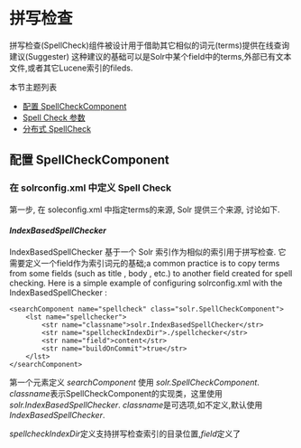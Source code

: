 # 拼写检查

拼写检查(SpellCheck)组件被设计用于借助其它相似的词元(terms)提供在线查询建议(Suggester)
这种建议的基础可以是Solr中某个field中的terms,外部已有文本文件,或者其它Lucene索引的fileds.

本节主题列表
* [配置 SpellCheckComponent](#configure)
* [Spell Check 参数](#parameters)
* [分布式 SpellCheck](#distributed)



## <span id="configure" name="configure">配置 SpellCheckComponent</span>

### 在 solrconfig.xml 中定义 Spell Check

第一步, 在 soleconfig.xml 中指定terms的来源, Solr 提供三个来源, 讨论如下.

#### *IndexBasedSpellChecker*

IndexBasedSpellChecker 基于一个 Solr 索引作为相似的索引用于拼写检查.
它需要定义一个field作为索引词元的基础;a common practice is to copy terms from some fields (such
as title , body , etc.) to another field created for spell checking. Here is a simple example of configuring solrconfig.xml with the IndexBasedSpellChecker :

    <searchComponent name="spellcheck" class="solr.SpellCheckComponent">
        <lst name="spellchecker">
            <str name="classname">solr.IndexBasedSpellChecker</str>
            <str name="spellcheckIndexDir">./spellchecker</str>
            <str name="field">content</str>
            <str name="buildOnCommit">true</str>
        </lst>
    </searchComponent>

第一个元素定义 *searchComponent* 使用 *solr.SpellCheckComponent*. *classname*表示SpellCheckComponent的实现类，这里使用*solr.IndexBasedSpellChecker*.
*classname*是可选项,如不定义,默认使用*IndexBasedSpellChecker*.

*spellcheckIndexDir*定义支持拼写检查索引的目录位置,*field*定义了
